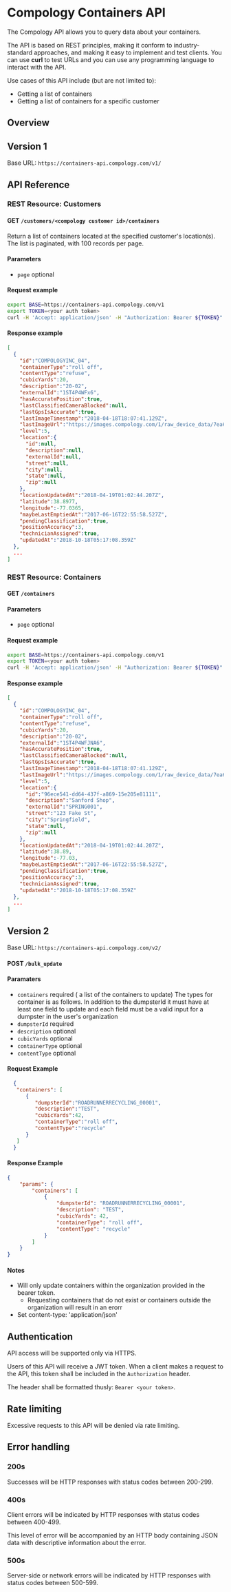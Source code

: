 # Compology Containers API

The Compology API allows you to query data about your containers.

The API is based on REST principles, making it conform to industry-standard
approaches, and making it easy to implement and test clients. You can use
**curl** to test URLs and you can use any programming language to interact
with the API.

Use cases of this API include (but are not limited to):

 * Getting a list of containers
 * Getting a list of containers for a specific customer

## Overview

## Version 1
Base URL: `https://containers-api.compology.com/v1/`

## API Reference

### REST Resource: Customers

#### GET `/customers/<compology customer id>/containers`
Return a list of containers located at the specified customer's location(s).
The list is paginated, with 100 records per page.

#### Parameters
 * `page` optional

#### Request example
```bash
export BASE=https://containers-api.compology.com/v1
export TOKEN=<your auth token>
curl -H 'Accept: application/json' -H "Authorization: Bearer ${TOKEN}" ${BASE}/customers/ABC/containers?page=0
```

#### Response example
```json
[
  {
    "id":"COMPOLOGYINC_04",
    "containerType":"roll off",
    "contentType":"refuse",
    "cubicYards":20,
    "description":"20-02",
    "externalId":"1ST4P4WFx6",
    "hasAccuratePosition":true,
    "lastClassifiedCameraBlocked":null,
    "lastGpsIsAccurate":true,
    "lastImageTimestamp":"2018-04-18T18:07:41.129Z",
    "lastImageUrl":"https://images.compology.com/1/raw_device_data/7ea64852-0215-4541-8a87-c4ea56f64734",
    "level":5,
    "location":{
      "id":null,
      "description":null,
      "externalId":null,
      "street":null,
      "city":null,
      "state":null,
      "zip":null
    },
    "locationUpdatedAt":"2018-04-19T01:02:44.207Z",
    "latitude":38.8977,
    "longitude":-77.0365,
    "maybeLastEmptiedAt":"2017-06-16T22:55:58.527Z",
    "pendingClassification":true,
    "positionAccuracy":3,
    "technicianAssigned":true,
    "updatedAt":"2018-10-18T05:17:08.359Z"
  },
  ...
]
```

### REST Resource: Containers

#### GET `/containers`
#### Parameters
 * `page` optional

#### Request example
```bash
export BASE=https://containers-api.compology.com/v1
export TOKEN=<your auth token>
curl -H 'Accept: application/json' -H "Authorization: Bearer ${TOKEN}" ${BASE}/containers
```

#### Response example
```json
[
  {
    "id":"COMPOLOGYINC_04",
    "containerType":"roll off",
    "contentType":"refuse",
    "cubicYards":20,
    "description":"20-02",
    "externalId":"1ST4P4WFJNA6",
    "hasAccuratePosition":true,
    "lastClassifiedCameraBlocked":null,
    "lastGpsIsAccurate":true,
    "lastImageTimestamp":"2018-04-18T18:07:41.129Z",
    "lastImageUrl":"https://images.compology.com/1/raw_device_data/7ea64852-0215-4541-8a87-c4ea56f64734",
    "level":5,
    "location":{
      "id":"96ece541-dd64-437f-a869-15e205e81111",
      "description":"Sanford Shop",
      "externalId":"SPRING001",
      "street":"123 Fake St",
      "city":"Springfield",
      "state":null,
      "zip":null
    },
    "locationUpdatedAt":"2018-04-19T01:02:44.207Z",
    "latitude":38.89,
    "longitude":-77.03,
    "maybeLastEmptiedAt":"2017-06-16T22:55:58.527Z",
    "pendingClassification":true,
    "positionAccuracy":3,
    "technicianAssigned":true,
    "updatedAt":"2018-10-18T05:17:08.359Z"
  },
  ...
]
```

## Version 2
Base URL: `https://containers-api.compology.com/v2/`

#### POST `/bulk_update`

  #### Paramaters
   * `containers` required ( a list of the containers to update)
    The types for container is as follows. In addition to the dumpsterId it must have
    at least one field to update and each field must be a valid input for a dumpster 
    in the user's organization
   * `dumpsterId` required
   * `description` optional
   * `cubicYards` optional
   * `containerType` optional
   * `contentType` optional
  
  #### Request Example
  ```json
    {
     "containers": [
        {
           "dumpsterId":"ROADRUNNERRECYCLING_00001",
           "description":"TEST",
           "cubicYards":42,
           "containerType":"roll off",
           "contentType":"recycle"
        }
     ]
    }
  ```
  
  #### Response Example
  ```json
  {
      "params": {
          "containers": [
              {
                  "dumpsterId": "ROADRUNNERRECYCLING_00001",
                  "description": "TEST",
                  "cubicYards": 42,
                  "containerType": "roll off",
                  "contentType": "recycle"
              }
          ]
      }
  }
  ```
  #### Notes
  * Will only update containers within the organization provided in the bearer token.
    * Requesting containers that do not exist or containers outside the organization will result in an erorr   
  * Set content-type: 'application/json'



## Authentication
API access will be supported only via HTTPS.

Users of this API will receive a JWT token. When a client makes a request to the API, this token shall be included in the `Authorization` header.

The header shall be formatted thusly: `Bearer <your token>`.

## Rate limiting
Excessive requests to this API will be denied via rate limiting.

## Error handling

### 200s
Successes will be HTTP responses with status codes between 200-299.

### 400s
Client errors will be indicated by HTTP responses with status codes between 400-499.

This level of error will be accompanied by an HTTP body containing JSON data with descriptive information about the error.

### 500s
Server-side or network errors will be indicated by HTTP responses with status codes between 500-599.
